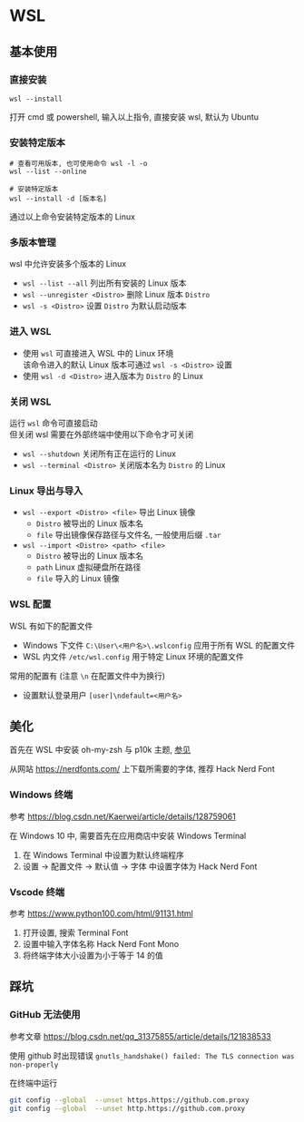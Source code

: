 # WSL
## 基本使用
### 直接安装
```shell
wsl --install
```

打开 cmd 或 powershell, 输入以上指令, 直接安装 wsl, 默认为 Ubuntu

### 安装特定版本
```shell
# 查看可用版本, 也可使用命令 wsl -l -o
wsl --list --online

# 安装特定版本
wsl --install -d [版本名]
```

通过以上命令安装特定版本的 Linux

### 多版本管理
wsl 中允许安装多个版本的 Linux
* `wsl --list --all` 列出所有安装的 Linux 版本
* `wsl --unregister <Distro>` 删除 Linux 版本 `Distro`
* `wsl -s <Distro>` 设置 `Distro` 为默认启动版本

### 进入 WSL
* 使用 `wsl` 可直接进入 WSL 中的 Linux 环境  
该命令进入的默认 Linux 版本可通过 `wsl -s <Distro>` 设置
* 使用 `wsl -d <Distro>` 进入版本为 `Distro` 的 Linux

### 关闭 WSL
运行 `wsl` 命令可直接启动  
但关闭 wsl 需要在外部终端中使用以下命令才可关闭

* `wsl --shutdown` 关闭所有正在运行的 Linux
* `wsl --terminal <Distro>` 关闭版本名为 `Distro` 的 Linux

### Linux 导出与导入
* `wsl --export <Distro> <file>` 导出 Linux 镜像
    * `Distro` 被导出的 Linux 版本名
    * `file` 导出镜像保存路径与文件名, 一般使用后缀 `.tar`
* `wsl --import <Distro> <path> <file>`
    * `Distro` 被导出的 Linux 版本名
    * `path` Linux 虚拟硬盘所在路径
    * `file` 导入的 Linux 镜像

### WSL 配置
WSL 有如下的配置文件
* Windows 下文件 `C:\User\<用户名>\.wslconfig` 应用于所有 WSL 的配置文件
* WSL 内文件 `/etc/wsl.config` 用于特定 Linux 环境的配置文件

常用的配置有 (注意 `\n` 在配置文件中为换行)
* 设置默认登录用户 `[user]\ndefault=<用户名>`

## 美化
首先在 WSL 中安装 oh-my-zsh 与 p10k 主题, [参见](./linux/software.md#oh-my-zsh)

从网站 <https://nerdfonts.com/> 上下载所需要的字体, 推荐 Hack Nerd Font

### Windows 终端
参考 <https://blog.csdn.net/Kaerwei/article/details/128759061>

在 Windows 10 中, 需要首先在应用商店中安装 Windows Terminal

1. 在 Windows Terminal 中设置为默认终端程序
1. 设置 -> 配置文件 -> 默认值 -> 字体 中设置字体为 Hack Nerd Font

### Vscode 终端
参考 <https://www.python100.com/html/91131.html>

1. 打开设置, 搜索 Terminal Font
1. 设置中输入字体名称 Hack Nerd Font Mono
1. 将终端字体大小设置为小于等于 14 的值

## 踩坑
### GitHub 无法使用
参考文章 <https://blog.csdn.net/qq_31375855/article/details/121838533>

使用 github 时出现错误
`gnutls_handshake() failed: The TLS connection was non-properly`

在终端中运行 
```zsh
git config --global  --unset https.https://github.com.proxy 
git config --global  --unset http.https://github.com.proxy 
```

